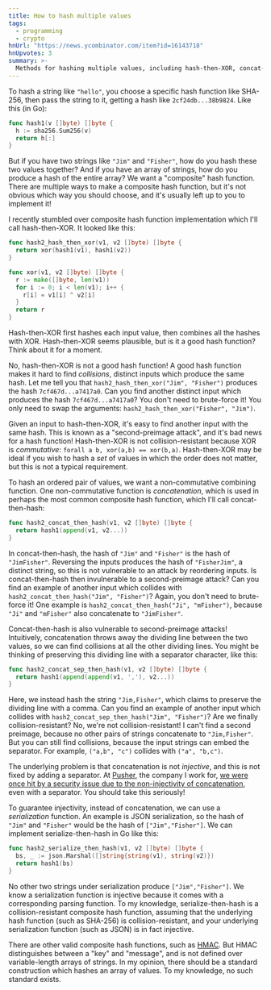 ```yaml
---
title: How to hash multiple values
tags:
  - programming
  - crypto
hnUrl: "https://news.ycombinator.com/item?id=16143718"
hnUpvotes: 3
summary: >-
  Methods for hashing multiple values, including hash-then-XOR, concat-then-hash, and serialize-then-hash. The only method that's collision-resistant is serialize-then-hash!
---
```


To hash a string like `"hello"`,
you choose a specific hash function like SHA-256,
then pass the string to it,
getting a hash like `2cf24db...38b9824`.
Like this (in Go):

```go
func hash1(v []byte) []byte {
  h := sha256.Sum256(v)
  return h[:]
}
```

But if you have two strings like `"Jim"` and `"Fisher"`,
how do you hash these two values together?
And if you have an array of strings,
how do you produce a hash of the entire array?
We want a "composite" hash function.
There are multiple ways to make a composite hash function,
but it's not obvious which way you should choose,
and it's usually left up to you to implement it!

I recently stumbled over composite hash function implementation
which I'll call hash-then-XOR.
It looked like this:

```go
func hash2_hash_then_xor(v1, v2 []byte) []byte {
  return xor(hash1(v1), hash1(v2))
}

func xor(v1, v2 []byte) []byte {
  r := make([]byte, len(v1))
  for i := 0; i < len(v1); i++ {
    r[i] = v1[i] ^ v2[i]
  }
  return r
}
```

Hash-then-XOR first hashes each input value,
then combines all the hashes with XOR.
Hash-then-XOR seems plausible,
but is it a good hash function?
Think about it for a moment.

No, hash-then-XOR is not a good hash function!
A good hash function makes it hard to find _collisions_,
distinct inputs which produce the same hash.
Let me tell you that `hash2_hash_then_xor("Jim", "Fisher")`
produces the hash `7cf467d...a7417a0`.
Can you find another distinct input which produces the hash `7cf467d...a7417a0`?
<span class="answer">You don't need to brute-force it!
You only need to swap the arguments: `hash2_hash_then_xor("Fisher", "Jim")`.</span>

Given an input to hash-then-XOR,
it's easy to find another input with the same hash.
This is known as a "second-preimage attack",
and it's bad news for a hash function!
Hash-then-XOR is not collision-resistant because
XOR is _commutative_: `forall a b, xor(a,b) == xor(b,a)`.
Hash-then-XOR may be ideal if you wish to hash a _set_ of values
in which the order does not matter,
but this is not a typical requirement.

To hash an ordered pair of values,
we want a non-commutative combining function.
One non-commutative function is _concatenation_,
which is used in perhaps the most common composite hash function,
which I'll call concat-then-hash:

```go
func hash2_concat_then_hash(v1, v2 []byte) []byte {
  return hash1(append(v1, v2...))
}
```

In concat-then-hash,
the hash of `"Jim"` and `"Fisher"`
is the hash of `"JimFisher"`.
Reversing the inputs produces the hash of `"FisherJim"`,
a distinct string,
so this is not vulnerable to an attack by reordering inputs.
Is concat-then-hash then invulnerable to a second-preimage attack?
Can you find an example of another input which collides with
`hash2_concat_then_hash("Jim", "Fisher")`?
<span class="answer">
Again, you don't need to brute-force it!
One example is `hash2_concat_then_hash("Ji", "mFisher")`,
because `"Ji"` and `"mFisher"` also concatenate to `"JimFisher"`.
</span>

Concat-then-hash is also vulnerable to second-preimage attacks!
Intuitively, concatenation throws away the dividing line between the two values,
so we can find collisions at all the other dividing lines.
You might be thinking of preserving this dividing line with a separator character,
like this:

```go
func hash2_concat_sep_then_hash(v1, v2 []byte) []byte {
  return hash1(append(append(v1, ','), v2...))
}
```

Here, we instead hash the string `"Jim,Fisher"`,
which claims to preserve the dividing line with a comma.
Can you find an example of another input which collides with
`hash2_concat_sep_then_hash("Jim", "Fisher")`?
Are we finally collision-resistant?
<span class="answer">
No, we're not collision-resistant!
I can't find a second preimage,
because no other pairs of strings concatenate to `"Jim,Fisher"`.
But you can still find collisions,
because the input strings can embed the separator.
For example, `("a,b", "c")` collides with `("a", "b,c")`.
</span>

The underlying problem is that concatenation is not _injective_,
and this is not fixed by adding a separator.
At [Pusher](https://pusher.com),
the company I work for,
[we were once hit by a security issue due to the non-injectivity of concatenation](https://sakurity.com/blog/2015/05/08/pusher.html),
even with a separator.
You should take this seriously!

To guarantee injectivity,
instead of concatenation,
we can use a _serialization_ function.
An example is JSON serialization,
so the hash of `"Jim"` and `"Fisher"`
would be the hash of `["Jim","Fisher"]`.
We can implement serialize-then-hash in Go like this:

```go
func hash2_serialize_then_hash(v1, v2 []byte) []byte {
  bs, _ := json.Marshal([]string{string(v1), string(v2)})
  return hash1(bs)
}
```

No other two strings under serialization produce `["Jim","Fisher"]`.
We know a serialization function is injective because
it comes with a corresponding parsing function.
To my knowledge, serialize-then-hash is a collision-resistant composite hash function,
assuming that the underlying hash function (such as SHA-256) is collision-resistant,
and your underlying serialization function (such as JSON) is in fact injective.

There are other valid composite hash functions,
such as [HMAC](https://en.wikipedia.org/wiki/Hash-based_message_authentication_code).
But HMAC distinguishes between a "key" and "message",
and is not defined over variable-length arrays of strings.
In my opinion,
there should be a standard construction
which hashes an array of values.
To my knowledge, no such standard exists.
